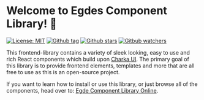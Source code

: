 # Welcome to Egdes Component Library! 👋

[![License: MIT](https://img.shields.io/badge/License-MIT-green.svg)](https://github.com/EgdeConsulting/egde-components/blob/main/LICENSE)
[![Github tag](https://img.shields.io/github/v/tag/EgdeConsulting/egde-components?color=green&label=latest%20tag)](https://github.com/EgdeConsulting/egde-components/tags)
[![Github stars](https://img.shields.io/github/stars/EgdeConsulting/egde-components?style=social)](https://github.com/EgdeConsulting/egde-components)
[![Gitbub watchers](https://img.shields.io/github/watchers/EgdeConsulting/egde-components?style=social)](https://github.com/EgdeConsulting/egde-components)

This frontend-library contains a variety of sleek looking, easy to use and rich React components which
build upon [Charka UI](https://storybook.chakra-ui.com/?path=/story/components-data-display-badge--basic).
The primary goal of this library is to provide frontend elements, templates and more that are all free
to use as this is an open-source project.

If you want to learn how to install or use this library, or just browse all of the components, head over to: [Egde Component Library Online](https://egdeconsulting.github.io/egde-components).
